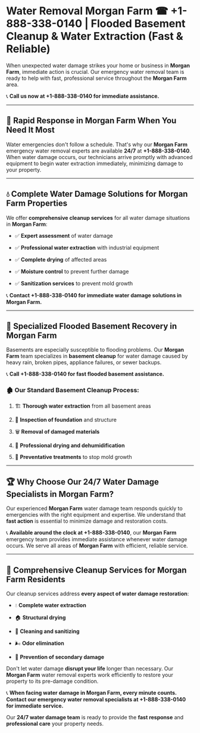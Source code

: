 # Water Removal Morgan Farm ☎ +1-888-338-0140 | Flooded Basement Cleanup & Water Extraction (Fast & Reliable)

When unexpected water damage strikes your home or business in **Morgan Farm**, immediate action is crucial. Our emergency water removal team is ready to help with fast, professional service throughout the **Morgan Farm** area. 

📞 **Call us now at +1-888-338-0140 for immediate assistance.**
---
## 🚀 Rapid Response in Morgan Farm When You Need It Most
Water emergencies don't follow a schedule. That's why our **Morgan Farm** emergency water removal experts are available **24/7** at **+1-888-338-0140**. When water damage occurs, our technicians arrive promptly with advanced equipment to begin water extraction immediately, minimizing damage to your property.
---
## 💧 Complete Water Damage Solutions for Morgan Farm Properties
We offer **comprehensive cleanup services** for all water damage situations in **Morgan Farm**:
- ✅ **Expert assessment** of water damage  
- ✅ **Professional water extraction** with industrial equipment  
- ✅ **Complete drying** of affected areas  
- ✅ **Moisture control** to prevent further damage  
- ✅ **Sanitization services** to prevent mold growth  
📞 **Contact +1-888-338-0140 for immediate water damage solutions in Morgan Farm.**
---
## 🌊 Specialized Flooded Basement Recovery in Morgan Farm
Basements are especially susceptible to flooding problems. Our **Morgan Farm** team specializes in **basement cleanup** for water damage caused by heavy rain, broken pipes, appliance failures, or sewer backups. 
📞 **Call +1-888-338-0140 for fast flooded basement assistance.**
### 🏚️ Our Standard Basement Cleanup Process:
1. 🏗️ **Thorough water extraction** from all basement areas  
2. 🔎 **Inspection of foundation** and structure  
3. 🗑️ **Removal of damaged materials**  
4. 💨 **Professional drying and dehumidification**  
5. 🚫 **Preventative treatments** to stop mold growth  
---
## 🏆 Why Choose Our 24/7 Water Damage Specialists in Morgan Farm?
Our experienced **Morgan Farm** water damage team responds quickly to emergencies with the right equipment and expertise. We understand that **fast action** is essential to minimize damage and restoration costs.
📞 **Available around the clock at +1-888-338-0140**, our **Morgan Farm** emergency team provides immediate assistance whenever water damage occurs. We serve all areas of **Morgan Farm** with efficient, reliable service.
---
## 🧹 Comprehensive Cleanup Services for Morgan Farm Residents
Our cleanup services address **every aspect of water damage restoration**:
- 💧 **Complete water extraction**  
- 🏠 **Structural drying**  
- 🧼 **Cleaning and sanitizing**  
- 🌬️ **Odor elimination**  
- 🚫 **Prevention of secondary damage**  
Don't let water damage **disrupt your life** longer than necessary. Our **Morgan Farm** water removal experts work efficiently to restore your property to its pre-damage condition.
📞 **When facing water damage in Morgan Farm, every minute counts. Contact our emergency water removal specialists at +1-888-338-0140 for immediate service.**
Our **24/7 water damage team** is ready to provide the **fast response** and **professional care** your property needs.
